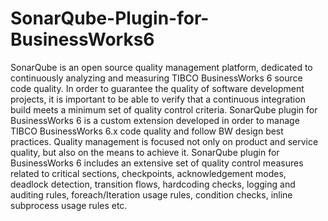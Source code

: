 # SonarQube-Plugin-for-BusinessWorks6
SonarQube is an open source quality management platform, dedicated to continuously analyzing and measuring TIBCO BusinessWorks 6 source code quality. In order to guarantee the quality of software development projects, it is important to be able to verify that a continuous integration build meets a minimum set of quality control criteria.   SonarQube plugin for BusinessWorks 6 is a custom extension developed in order to manage TIBCO BusinessWorks 6.x code quality and follow BW design best practices. Quality management is focused not only on product and service quality, but also on the means to achieve it.   SonarQube plugin for BusinessWorks 6 includes an extensive set of quality control measures related to critical sections, checkpoints, acknowledgement modes, deadlock detection, transition flows, hardcoding checks, logging and auditing rules, foreach/Iteration usage rules, condition checks, inline subprocess usage rules etc.
